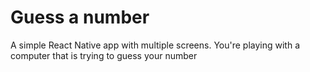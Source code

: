 # Guess a number
A simple React Native app with multiple screens. You're playing with a computer that is trying to guess your number
